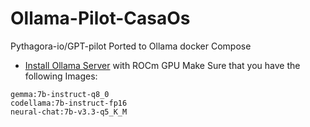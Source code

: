 # Ollama-Pilot-CasaOs
Pythagora-io/GPT-pilot Ported to Ollama docker Compose

- [Install Ollama Server](https://github.com/hqnicolas/OllamaDockerCasaOs) with ROCm GPU
Make Sure that you have the following Images:
```
gemma:7b-instruct-q8_0
codellama:7b-instruct-fp16
neural-chat:7b-v3.3-q5_K_M
```
